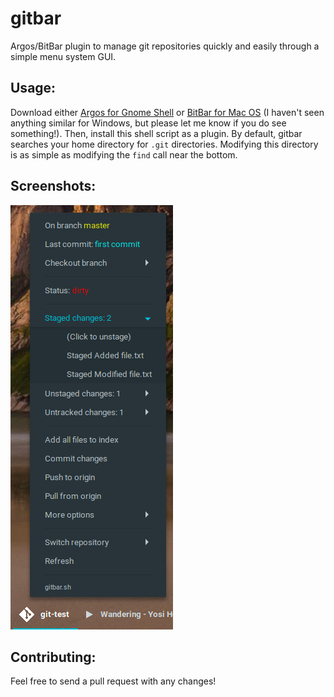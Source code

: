 # gitbar
Argos/BitBar plugin to manage git repositories quickly and easily through a simple menu system GUI.

## Usage:
Download either [Argos for Gnome Shell](https://github.com/p-e-w/argos) or [BitBar for Mac OS](https://getbitbar.com/) (I haven't seen anything similar for Windows, but please let me know if you do see something!). Then, install this shell script as a plugin. By default, gitbar searches your home directory for `.git` directories. Modifying this directory is as simple as modifying the `find` call near the bottom.

## Screenshots:
![](screenshot.png)

## Contributing:
Feel free to send a pull request with any changes!
